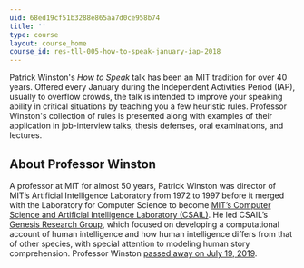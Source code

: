 ```yaml
---
uid: 68ed19cf51b3288e865aa7d0ce958b74
title: ''
type: course
layout: course_home
course_id: res-tll-005-how-to-speak-january-iap-2018
---
```

Patrick Winston's _How to Speak_ talk has been an MIT tradition for over 40 years. Offered every January during the Independent Activities Period (IAP), usually to overflow crowds, the talk is intended to improve your speaking ability in critical situations by teaching you a few heuristic rules. Professor Winston's collection of rules is presented along with examples of their application in job-interview talks, thesis defenses, oral examinations, and lectures.

About Professor Winston
-----------------------

A professor at MIT for almost 50 years, Patrick Winston was director of MIT’s Artificial Intelligence Laboratory from 1972 to 1997 before it merged with the Laboratory for Computer Science to become [MIT’s Computer Science and Artificial Intelligence Laboratory (CSAIL)](https://www.csail.mit.edu/). He led CSAIL’s [Genesis Research Group](https://groups.csail.mit.edu/genesis/), which focused on developing a computational account of human intelligence and how human intelligence differs from that of other species, with special attention to modeling human story comprehension. Professor Winston [passed away on July 19, 2019](http://news.mit.edu/2019/patrick-winston-professor-obituary-0719).

